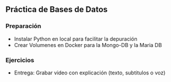 ## Práctica de Bases de Datos

### Preparación

-   Instalar Python en local para facilitar la depuración
-   Crear Volumenes en Docker para la Mongo-DB y la Maria DB

### Ejercicios

-   Entrega: Grabar video con explicación (texto, subtitulos o voz)
